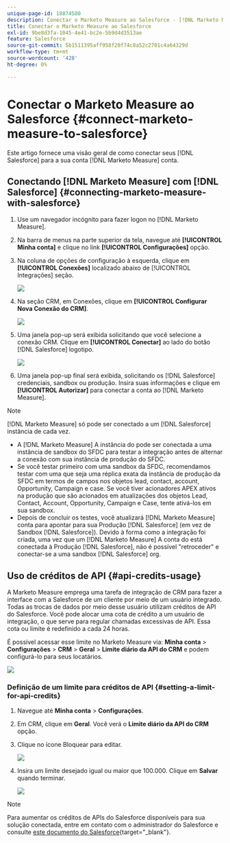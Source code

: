 ```yaml
---
unique-page-id: 18874580
description: Conectar o Marketo Measure ao Salesforce - [!DNL Marketo Measure] - Documentação do produto
title: Conectar o Marketo Measure ao Salesforce
exl-id: 9be8d3fa-1045-4e41-bc2e-5b9d4d3513ae
feature: Salesforce
source-git-commit: 5b1511395aff958f20f74c8a52c2701c4a64329d
workflow-type: tm+mt
source-wordcount: '428'
ht-degree: 0%

---
```


# Conectar o Marketo Measure ao Salesforce {#connect-marketo-measure-to-salesforce}

Este artigo fornece uma visão geral de como conectar seus [!DNL Salesforce] para a sua conta [!DNL Marketo Measure] conta.

## Conectando [!DNL Marketo Measure] com [!DNL Salesforce] {#connecting-marketo-measure-with-salesforce}

1. Use um navegador incógnito para fazer logon no [!DNL Marketo Measure].

1. Na barra de menus na parte superior da tela, navegue até **[!UICONTROL Minha conta]** e clique no link **[!UICONTROL Configurações]** opção.

1. Na coluna de opções de configuração à esquerda, clique em **[!UICONTROL Conexões]** localizado abaixo de [!UICONTROL Integrações] seção.

   ![](assets/connect-marketo-measure-to-salesforce-1.png)

1. Na seção CRM, em Conexões, clique em **[!UICONTROL Configurar Nova Conexão do CRM]**.

   ![](assets/connect-marketo-measure-to-salesforce-2.png)

1. Uma janela pop-up será exibida solicitando que você selecione a conexão CRM. Clique em **[!UICONTROL Conectar]** ao lado do botão [!DNL Salesforce] logotipo.

   ![](assets/connect-marketo-measure-to-salesforce-3.png)

1. Uma janela pop-up final será exibida, solicitando os [!DNL Salesforce] credenciais, sandbox ou produção. Insira suas informações e clique em **[!UICONTROL Autorizar]** para conectar a conta ao [!DNL Marketo Measure].

>[!NOTE]
>
>[!DNL Marketo Measure] só pode ser conectado a um [!DNL Salesforce] instância de cada vez.
>
>* A [!DNL Marketo Measure] A instância do pode ser conectada a uma instância de sandbox do SFDC para testar a integração antes de alternar a conexão com sua instância de produção do SFDC.
>* Se você testar primeiro com uma sandbox da SFDC, recomendamos testar com uma que seja uma réplica exata da instância de produção da SFDC em termos de campos nos objetos lead, contact, account, Opportunity, Campaign e case. Se você tiver acionadores APEX ativos na produção que são acionados em atualizações dos objetos Lead, Contact, Account, Opportunity, Campaign e Case, tente ativá-los em sua sandbox.
>* Depois de concluir os testes, você atualizará [!DNL Marketo Measure] conta para apontar para sua Produção [!DNL Salesforce] (em vez de Sandbox [!DNL Salesforce]). Devido à forma como a integração foi criada, uma vez que um [!DNL Marketo Measure] A conta do está conectada à Produção [!DNL Salesforce], não é possível &quot;retroceder&quot; e conectar-se a uma sandbox [!DNL Salesforce] org.

## Uso de créditos de API {#api-credits-usage}

A Marketo Measure emprega uma tarefa de integração de CRM para fazer a interface com a Salesforce de um cliente por meio de um usuário integrado. Todas as trocas de dados por meio desse usuário utilizam créditos de API do Salesforce. Você pode alocar uma cota de crédito a um usuário de integração, o que serve para regular chamadas excessivas de API. Essa cota ou limite é redefinido a cada 24 horas.

É possível acessar esse limite no Marketo Measure via: **Minha conta** > **Configurações** > **CRM** > **Geral** > **Limite diário da API do CRM** e podem configurá-lo para seus locatários.

![](assets/connect-marketo-measure-to-salesforce-4.png)

### Definição de um limite para créditos de API {#setting-a-limit-for-api-credits}

1. Navegue até **Minha conta** > **Configurações**.

1. Em CRM, clique em **Geral**. Você verá o **Limite diário da API do CRM** opção.

1. Clique no ícone Bloquear para editar.

   ![](assets/connect-marketo-measure-to-salesforce-5.png)

1. Insira um limite desejado igual ou maior que 100.000. Clique em **Salvar** quando terminar.

   ![](assets/connect-marketo-measure-to-salesforce-6.png)

>[!NOTE]
>
>Para aumentar os créditos de APIs do Salesforce disponíveis para sua solução conectada, entre em contato com o administrador do Salesforce e consulte [este documento do Salesforce](https://developer.salesforce.com/docs/atlas.en-us.salesforce_app_limits_cheatsheet.meta/salesforce_app_limits_cheatsheet/salesforce_app_limits_platform_api.htm){target="_blank"}.
